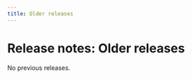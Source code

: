 ```yaml
---
title: Older releases
---
```


# Release notes: Older releases

No previous releases.

<!-- 
|Major versions|Minor versions|
|:--|:--|
[vX.X](#version-X-X)|[vX.X.X](#version-X-X-X), [vX.X.X](#version-X-X-X)

## Version X.X.X

Release date: ?

### Highlights

### All changes

-->